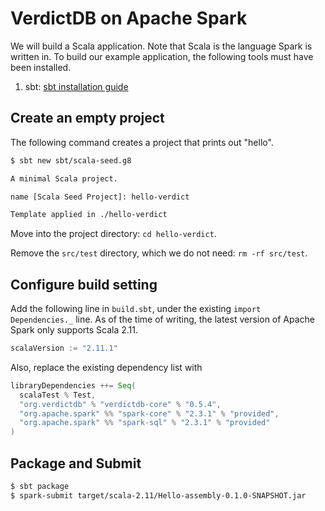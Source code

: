 # VerdictDB on Apache Spark


We will build a Scala application. Note that Scala is the language Spark is written in. To build our example application, the following tools must have been installed.

1. sbt: [sbt installation guide](https://www.scala-sbt.org/1.0/docs/Setup.html)


## Create an empty project

The following command creates a project that prints out "hello".

```bash
$ sbt new sbt/scala-seed.g8

A minimal Scala project.

name [Scala Seed Project]: hello-verdict

Template applied in ./hello-verdict
```

Move into the project directory: `cd hello-verdict`.

Remove the `src/test` directory, which we do not need: `rm -rf src/test`.



## Configure build setting

Add the following line in `build.sbt`, under the existing `import Dependencies._` line. As of the time of writing, the latest version of Apache Spark only supports Scala 2.11.

```scala
scalaVersion := "2.11.1"
```

Also, replace the existing dependency list with

```scala
libraryDependencies ++= Seq(
  scalaTest % Test,
  "org.verdictdb" % "verdictdb-core" % "0.5.4",
  "org.apache.spark" %% "spark-core" % "2.3.1" % "provided",
  "org.apache.spark" %% "spark-sql" % "2.3.1" % "provided"
)
```

## Package and Submit

```bash
$ sbt package
$ spark-submit target/scala-2.11/Hello-assembly-0.1.0-SNAPSHOT.jar
```
